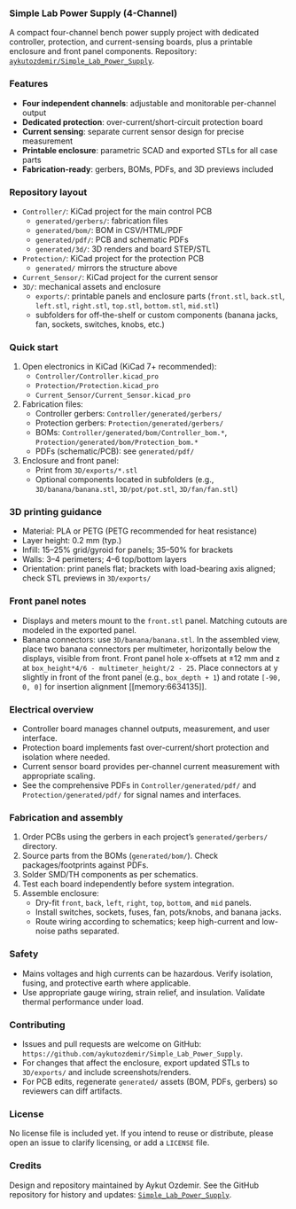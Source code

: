 ### Simple Lab Power Supply (4-Channel)

A compact four-channel bench power supply project with dedicated controller, protection, and current-sensing boards, plus a printable enclosure and front panel components. Repository: [`aykutozdemir/Simple_Lab_Power_Supply`](https://github.com/aykutozdemir/Simple_Lab_Power_Supply).

### Features
- **Four independent channels**: adjustable and monitorable per-channel output
- **Dedicated protection**: over-current/short-circuit protection board
- **Current sensing**: separate current sensor design for precise measurement
- **Printable enclosure**: parametric SCAD and exported STLs for all case parts
- **Fabrication-ready**: gerbers, BOMs, PDFs, and 3D previews included

### Repository layout
- `Controller/`: KiCad project for the main control PCB
  - `generated/gerbers/`: fabrication files
  - `generated/bom/`: BOM in CSV/HTML/PDF
  - `generated/pdf/`: PCB and schematic PDFs
  - `generated/3d/`: 3D renders and board STEP/STL
- `Protection/`: KiCad project for the protection PCB
  - `generated/` mirrors the structure above
- `Current_Sensor/`: KiCad project for the current sensor
- `3D/`: mechanical assets and enclosure
  - `exports/`: printable panels and enclosure parts (`front.stl`, `back.stl`, `left.stl`, `right.stl`, `top.stl`, `bottom.stl`, `mid.stl`)
  - subfolders for off-the-shelf or custom components (banana jacks, fan, sockets, switches, knobs, etc.)

### Quick start
1) Open electronics in KiCad (KiCad 7+ recommended):
   - `Controller/Controller.kicad_pro`
   - `Protection/Protection.kicad_pro`
   - `Current_Sensor/Current_Sensor.kicad_pro`
2) Fabrication files:
   - Controller gerbers: `Controller/generated/gerbers/`
   - Protection gerbers: `Protection/generated/gerbers/`
   - BOMs: `Controller/generated/bom/Controller_bom.*`, `Protection/generated/bom/Protection_bom.*`
   - PDFs (schematic/PCB): see `generated/pdf/`
3) Enclosure and front panel:
   - Print from `3D/exports/*.stl`
   - Optional components located in subfolders (e.g., `3D/banana/banana.stl`, `3D/pot/pot.stl`, `3D/fan/fan.stl`)

### 3D printing guidance
- Material: PLA or PETG (PETG recommended for heat resistance)
- Layer height: 0.2 mm (typ.)
- Infill: 15–25% grid/gyroid for panels; 35–50% for brackets
- Walls: 3–4 perimeters; 4–6 top/bottom layers
- Orientation: print panels flat; brackets with load-bearing axis aligned; check STL previews in `3D/exports/`

### Front panel notes
- Displays and meters mount to the `front.stl` panel. Matching cutouts are modeled in the exported panel.
- Banana connectors: use `3D/banana/banana.stl`. In the assembled view, place two banana connectors per multimeter, horizontally below the displays, visible from front. Front panel hole x-offsets at ±12 mm and z at `box_height*4/6 - multimeter_height/2 - 25`. Place connectors at y slightly in front of the front panel (e.g., `box_depth + 1`) and rotate `[-90, 0, 0]` for insertion alignment [[memory:6634135]].

### Electrical overview
- Controller board manages channel outputs, measurement, and user interface.
- Protection board implements fast over-current/short protection and isolation where needed.
- Current sensor board provides per-channel current measurement with appropriate scaling.
- See the comprehensive PDFs in `Controller/generated/pdf/` and `Protection/generated/pdf/` for signal names and interfaces.

### Fabrication and assembly
1) Order PCBs using the gerbers in each project’s `generated/gerbers/` directory.
2) Source parts from the BOMs (`generated/bom/`). Check packages/footprints against PDFs.
3) Solder SMD/TH components as per schematics.
4) Test each board independently before system integration.
5) Assemble enclosure:
   - Dry-fit `front`, `back`, `left`, `right`, `top`, `bottom`, and `mid` panels.
   - Install switches, sockets, fuses, fan, pots/knobs, and banana jacks.
   - Route wiring according to schematics; keep high-current and low-noise paths separated.

### Safety
- Mains voltages and high currents can be hazardous. Verify isolation, fusing, and protective earth where applicable.
- Use appropriate gauge wiring, strain relief, and insulation. Validate thermal performance under load.

### Contributing
- Issues and pull requests are welcome on GitHub: `https://github.com/aykutozdemir/Simple_Lab_Power_Supply`.
- For changes that affect the enclosure, export updated STLs to `3D/exports/` and include screenshots/renders.
- For PCB edits, regenerate `generated/` assets (BOM, PDFs, gerbers) so reviewers can diff artifacts.

### License
No license file is included yet. If you intend to reuse or distribute, please open an issue to clarify licensing, or add a `LICENSE` file.

### Credits
Design and repository maintained by Aykut Ozdemir. See the GitHub repository for history and updates: [`Simple_Lab_Power_Supply`](https://github.com/aykutozdemir/Simple_Lab_Power_Supply).